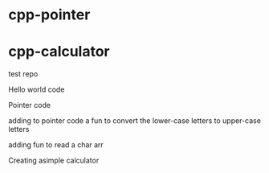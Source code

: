 # cpp-pointer 
# cpp-calculator
test repo

Hello world code

Pointer code

adding to pointer code a fun to convert the lower-case letters to upper-case letters

adding fun to read a char arr 

Creating asimple calculator
